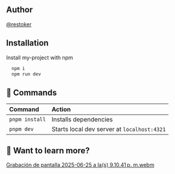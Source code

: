 ## Author

[@restoker](https://www.github.com/restoker)

## Installation

Install my-project with npm

```bash
  npm i
  npm run dev
```

## 🧞 Commands

| Command                   | Action                                           |
| :------------------------ | :----------------------------------------------- |
| `pnpm install`             | Installs dependencies                            |
| `pnpm dev`             | Starts local dev server at `localhost:4321`      |

## 👀 Want to learn more?

[Grabación de pantalla 2025-06-25 a la(s) 9.10.41 p. m.webm](https://github.com/user-attachments/assets/1e5b8dfb-3056-4aa3-859c-8267f17d1c3c)
